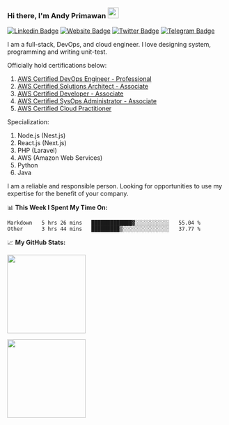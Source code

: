 ### Hi there, I'm Andy Primawan <img src="https://media.giphy.com/media/hvRJCLFzcasrR4ia7z/giphy.gif" width="25px">

[![Linkedin Badge](https://img.shields.io/badge/-LinkedIn-0e76a8?style=flat-square&logo=Linkedin&logoColor=white)](https://www.linkedin.com/in/andy-primawan/)
[![Website Badge](https://img.shields.io/badge/Website-3b5998?style=flat-square&logo=google-chrome&logoColor=white)](https://dojotek.id/author/andy-primawan/)
[![Twitter Badge](https://img.shields.io/badge/-Twitter-00acee?style=flat-square&logo=Twitter&logoColor=white)](https://twitter.com/andypmw)
[![Telegram Badge](https://img.shields.io/badge/-Telegram-0088cc?style=flat-square&logo=Telegram&logoColor=white)](https://t.me/andypmw)

I am a full-stack, DevOps, and cloud engineer. I love designing system, programming and writing unit-test.

Officially hold certifications below:
1) [AWS Certified DevOps Engineer - Professional](https://www.credly.com/badges/a744b2d8-9453-4698-b8fd-c64c6d7372a2)
2) [AWS Certified Solutions Architect - Associate](https://www.credly.com/badges/27ae76c8-a588-4cbf-b680-cd333de9f0e3)
3) [AWS Certified Developer - Associate](https://www.credly.com/badges/3c887ccf-bc08-406d-8690-182899866468)
4) [AWS Certified SysOps Administrator - Associate](https://www.credly.com/badges/e63c8ce3-8640-42a0-aa86-98114a820c0d)
5) [AWS Certified Cloud Practitioner](https://www.credly.com/badges/99921a4b-a505-4012-9085-bf929881b1a8)

Specialization:
1) Node.js (Nest.js)
2) React.js (Next.js)
3) PHP (Laravel)
4) AWS (Amazon Web Services)
5) Python
6) Java

I am a reliable and responsible person. Looking for opportunities to use my expertise for the benefit of your company.


📊 **This Week I Spent My Time On:**

<!--START_SECTION:waka-->

```text
Markdown   5 hrs 26 mins   █████████████▓░░░░░░░░░░░   55.04 %
Other      3 hrs 44 mins   █████████▒░░░░░░░░░░░░░░░   37.77 %
```

<!--END_SECTION:waka-->


📈 **My GitHub Stats:**

<img height="180em" src="https://github-readme-stats.vercel.app/api?username=andypmw&show_icons=true&hide_border=true&&count_private=true&include_all_commits=true" />

<p>
  <img height="180em" src="https://github-readme-stats.vercel.app/api/top-langs/?username=andypmw&show_icons=true&hide_border=true&layout=compact&langs_count=8"/>
</p>

<!--
**andypmw/andypmw** is a ✨ _special_ ✨ repository because its `README.md` (this file) appears on your GitHub profile.

Here are some ideas to get you started:

- 🔭 I’m currently working on ...
- 🌱 I’m currently learning ...
- 👯 I’m looking to collaborate on ...
- 🤔 I’m looking for help with ...
- 💬 Ask me about ...
- 📫 How to reach me: ...
- 😄 Pronouns: ...
- ⚡ Fun fact: ...
-->
